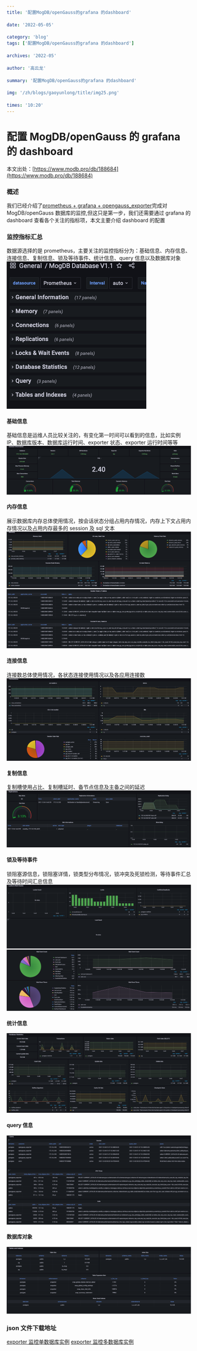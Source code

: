 ```yaml
---
title: '配置MogDB/openGauss的grafana 的dashboard'

date: '2022-05-05'

category: 'blog'
tags: ['配置MogDB/openGauss的grafana 的dashboard']

archives: '2022-05'

author: '高云龙'

summary: '配置MogDB/openGauss的grafana 的dashboard'

img: '/zh/blogs/gaoyunlong/title/img25.png'

times: '10:20'
---
```


# 配置 MogDB/openGauss 的 grafana 的 dashboard

本文出处：[https://www.modb.pro/db/188684](https://www.modb.pro/db/188684)

### 概述

我们已经介绍了[prometheus + grafana + opengauss_exporter](https://www.modb.pro/db/173483)完成对 MogDB/openGauss 数据库的监控,但这只是第一步，我们还需要通过 grafana 的 dashboard 查看各个关注的指标项，本文主要介绍 dashboard 的配置

### 监控指标汇总

数据源选择的是 prometheus，主要关注的监控指标分为：基础信息、内存信息、连接信息、复制信息、锁及等待事件、统计信息、query 信息以及数据库对象
<img src='./figures/20211204-cfc47e9a-4272-48e2-9fba-ab5a17c9b323.png'>

#### 基础信息

基础信息是运维人员比较关注的，有变化第一时间可以看到的信息，比如实例 IP、数据库版本、数据库运行时间、exporter 状态、exporter 运行时间等等
<img src='./figures/20211204-183e159b-ef0f-4134-b134-71f99ba6e89a.png'>

#### 内存信息

展示数据库内存总体使用情况，按会话状态分组占用内存情况，内存上下文占用内存情况以及占用内存最多的 session 及 sql 文本
<img src='./figures/20211204-ffad91b6-007a-441c-8af8-835a9c0e0597.png'>
<img src='./figures/20211204-b6e374da-906c-4f47-bc31-96f0ca3037fa.png'>

#### 连接信息

连接数总体使用情况，各状态连接使用情况以及各应用连接数
<img src='./figures/20211204-ec617df5-639c-43a2-a45e-5d84738909c5.png'>

#### 复制信息

复制槽使用占比、复制槽延时、备节点信息及主备之间的延迟
<img src='./figures/20211204-c0cfe4c4-d76b-4a8c-bd04-7a2f81f603a6.png'>

#### 锁及等待事件

锁阻塞源信息，锁阻塞详情，锁类型分布情况，锁冲突及死锁检测，等待事件汇总及等待时间汇总信息
<img src='./figures/20211204-aec67dd0-2b24-4f75-8d74-9ea4b2a22edd.png'>
<img src='./figures/20211204-cf9d6243-d31c-4e37-aa26-953e2822e0c1.png'>

#### 统计信息

<img src='./figures/20211204-c8674984-9927-4b9d-bdde-fb9725ea88ee.png'>

#### query 信息

<img src='./figures/20211204-41c59db9-f61d-4dae-b29d-7036223ba567.png'>

#### 数据库对象

<img src='./figures/20211204-25c40a97-f135-48be-af18-f1fe9986db5b.png'>

### json 文件下载地址

[exporter 监控单数据库实例](https://www.modb.pro/download/272899)
[exporter 监控多数据库实例](https://www.modb.pro/download/293587)
